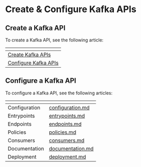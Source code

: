 # Create & Configure Kafka APIs

## Create a Kafka API

To create a Kafka API, see the following article:&#x20;

<table data-view="cards"><thead><tr><th></th></tr></thead><tbody><tr><td><a href="create-kafka-apis.md">Create Kafka APIs</a></td></tr><tr><td><a href="configure-kafka-apis/">Configure Kafka APIs</a></td></tr></tbody></table>

## Configure a Kafka API

To configure a Kafka API, see the following articles:

<table data-view="cards"><thead><tr><th></th><th data-hidden data-card-target data-type="content-ref"></th></tr></thead><tbody><tr><td>Configuration</td><td><a href="configure-kafka-apis/configuration.md">configuration.md</a></td></tr><tr><td>Entrypoints</td><td><a href="configure-kafka-apis/entrypoints.md">entrypoints.md</a></td></tr><tr><td>Endpoints</td><td><a href="configure-kafka-apis/endpoints.md">endpoints.md</a></td></tr><tr><td>Policies</td><td><a href="configure-kafka-apis/policies.md">policies.md</a></td></tr><tr><td>Consumers</td><td><a href="configure-kafka-apis/consumers.md">consumers.md</a></td></tr><tr><td>Documentation</td><td><a href="configure-kafka-apis/documentation.md">documentation.md</a></td></tr><tr><td>Deployment</td><td><a href="configure-kafka-apis/deployment.md">deployment.md</a></td></tr></tbody></table>
